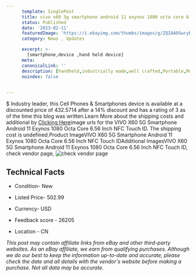 ```yaml
---
      template: SinglePost
      title: vivo x60 5g smartphone android 11 exynos 1080 octa core 6 56 inch nfc touch id
      status: Published
      date: '2023-02-11'
      featuredImage: 'https://i.ebayimg.com/thumbs/images/g/ZQIAAOSwryRgAFXw/s-l225.jpg'
      category: News , Updates

      excerpt: >-
        [smartphone,device ,hand held device]
      meta:
      canonicalLink: ''
      description: [handheld,industrially made,well crafted,Portable,Mobile,Compact,Convenient,Lightweight,Maneuverable,Man-portable,Miniature,Carriable,Hand-held,Light,Holdable,Transportable,Mobile device,Pocket-sized,On-the-go,Wireless,Cordless,Compact size,Convenient size, smartphone,device ,hand held device]
      noindex: false

        
---
```

$
    Industry leader, this Cell Phones & Smartphones device is available at a discounted price of 432.5714 after a 14% discount and has a rating of 3 as of the time this blog was written.Learn More about the shipping costs and additional by [Clicking Here](https://www.ebay.com/itm/174595952982?hash=item28a6bad156%3Ag%3AZQIAAOSwryRgAFXw&mkevt=1&mkcid=1&mkrid=711-53200-19255-0&campid=%253CePNCampaignId%253E&customid=%253CreferenceId%253E&toolid=10049)image urls for the VIVO X60 5G Smartphone Android 11 Exynos 1080 Octa Core 6.56 Inch NFC Touch ID. The shipping cost is undefined.Product ImageVIVO X60 5G Smartphone Android 11 Exynos 1080 Octa Core 6.56 Inch NFC Touch IDAdditional ImagesVIVO X60 5G Smartphone Android 11 Exynos 1080 Octa Core 6.56 Inch NFC Touch ID, check vendor page, ![check vendor page](https://origin-galleryplus.ebayimg.com/ws/web/174595952982_2_0_1/225x225.jpg,https://origin-galleryplus.ebayimg.com/ws/web/174595952982_3_0_1/225x225.jpg,https://origin-galleryplus.ebayimg.com/ws/web/174595952982_4_0_1/225x225.jpg,https://origin-galleryplus.ebayimg.com/ws/web/174595952982_5_0_1/225x225.jpg,https://origin-galleryplus.ebayimg.com/ws/web/174595952982_6_0_1/225x225.jpg)
    
    

 ## Technical Facts 



     
      

 - Condition- New 


      

 - Listed Price- 502.99 


      

 - Currency- USD 


      

 - Feedback score - 26205 


      

 - Location - CN 


      
      

 *_This post may contain affiliate links from eBay and other third-party websites. As an eBay affiliate, we earn from qualifying purchases. Although we do our best to keep the information up-to-date and accurate, please check the date and all details with the vendor's website before making a purchase. Not all data may be accurate._*



    
    
    
    
    